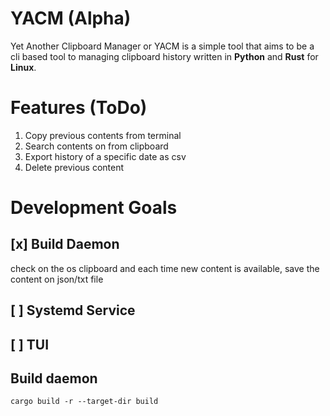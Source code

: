 # YACM (Alpha)

Yet Another Clipboard Manager or YACM is a simple tool that aims to be a cli based tool to managing clipboard history written in **Python** and **Rust** for **Linux**.

# Features (ToDo)

1. Copy previous contents from terminal
2. Search contents on from clipboard
3. Export history of a specific date as csv
4. Delete previous content

# Development Goals

## [x] Build Daemon 
check on the os clipboard and each time new content is available, save the content on json/txt file
## [ ] Systemd Service
## [ ] TUI


## Build daemon

```shell
cargo build -r --target-dir build
```
